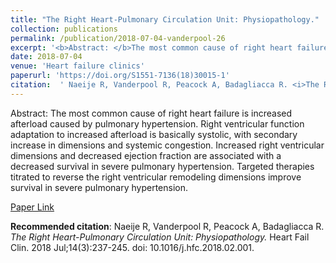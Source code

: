 ```yaml
--- 
title: "The Right Heart-Pulmonary Circulation Unit: Physiopathology." 
collection: publications 
permalink: /publication/2018-07-04-vanderpool-26 
excerpt: '<b>Abstract: </b>The most common cause of right heart failure is increased afterload caused by pulmonary hypertension. Right ventricular function adaptation to increased afterload is basically systolic, with secondary increase in dimensions and systemic congestion. Increased right ventricular dimensions and decreased ejection fraction are associated with a decreased [...]' 
date: 2018-07-04 
venue: 'Heart failure clinics' 
paperurl: 'https://doi.org/S1551-7136(18)30015-1' 
citation:  ' Naeije R, Vanderpool R, Peacock A, Badagliacca R. <i>The Right Heart-Pulmonary Circulation Unit: Physiopathology.</i> Heart Fail Clin. 2018 Jul;14(3):237-245. doi: 10.1016/j.hfc.2018.02.001.' 
--- 
```

Abstract:  The most common cause of right heart failure is increased afterload caused by pulmonary hypertension. Right ventricular function adaptation to increased afterload is basically systolic, with secondary increase in dimensions and systemic congestion. Increased right ventricular dimensions and decreased ejection fraction are associated with a decreased survival in severe pulmonary hypertension. Targeted therapies titrated to reverse the right ventricular remodeling dimensions improve survival in severe pulmonary hypertension.  
 
[Paper Link](https://doi.org/S1551-7136(18)30015-1) 
 
<b>Recommended citation</b>:  Naeije R, Vanderpool R, Peacock A, Badagliacca R. <i>The Right Heart-Pulmonary Circulation Unit: Physiopathology.</i> Heart Fail Clin. 2018 Jul;14(3):237-245. doi: 10.1016/j.hfc.2018.02.001. 
